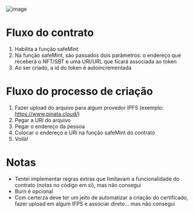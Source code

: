 

![image](https://user-images.githubusercontent.com/88160445/220696390-7eb62033-a096-4929-bc90-b6df36c65a45.png)

# Fluxo do contrato
1. Habilita a função safeMint
2. Na função safeMint, são passados dois parâmetros: o endereço que receberá o NFT/SBT e uma URI/URL que ficará associada ao token
3. Ao ser criado, a id do token é autoincrementada

# Fluxo do processo de criação

1. Fazer upload do arquivo para algum provedor IPFS (exemplo: https://www.pinata.cloud/)
2. Pegar a URI do arquivo
3. Pegar o endereço da pessoa
4. Colocar o endereço e URI na função safeMint do contrato
5. Voilà!

# Notas

- Tentei implementar regras extras que limitavam a funcionalidade do contrato (notas no código em si), mas não consegui
- Burn é opcional
- Com certerza deve ter um jeito de automatizar a criação do certificado, fazer upload em algum IFPS e associar direto... mas não consegui


